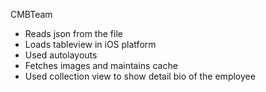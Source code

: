 CMBTeam
- Reads json from the file
- Loads tableview in iOS platform
- Used autolayouts 
- Fetches images and maintains cache
- Used collection view to show detail bio of the employee
